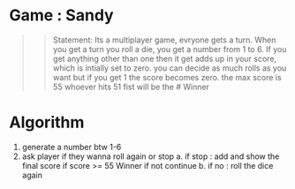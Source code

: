 # Game : Sandy

>>Statement: Its a multiplayer game, evryone gets a turn. When you get a turn you roll a die, you get a number from 1 to 6. If you get anything other than one then it get adds up in your score, which is intially set to zero. you can decide as much rolls as you want but if you get 1 the score becomes zero. the max score is 55 whoever hits 51 fist will be the # Winner

# Algorithm
1. generate a number btw 1-6
2. ask player if they wanna roll again or stop
    a. if stop : add and show the final score
        if score >= 55
            Winner
        if not 
            continue
    b. if no : roll the dice again
